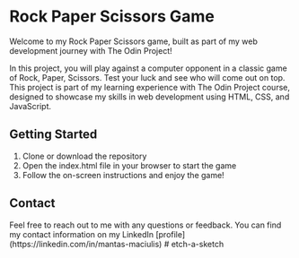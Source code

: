 <h1>Rock Paper Scissors Game</h1>

Welcome to my Rock Paper Scissors game, built as part of my web development journey with The Odin Project!

In this project, you will play against a computer opponent in a classic game of Rock, Paper, Scissors. Test your luck and see who will come out on top. This project is part of my learning experience with The Odin Project course, designed to showcase my skills in web development using HTML, CSS, and JavaScript.

<h2>Getting Started</h2>

1. Clone or download the repository
2. Open the index.html file in your browser to start the game
3. Follow the on-screen instructions and enjoy the game!

<h2>Contact</h2>
Feel free to reach out to me with any questions or feedback. You can find my contact information on my LinkedIn [profile](https://linkedin.com/in/mantas-maciulis)
# etch-a-sketch
